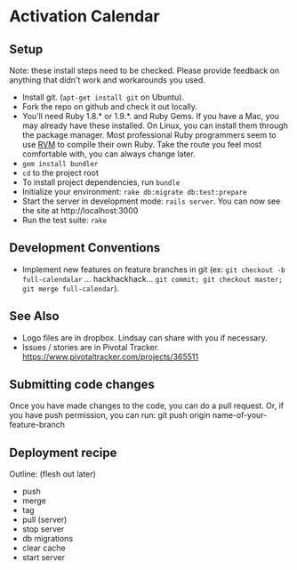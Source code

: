 Activation Calendar
===================

Setup
-----

Note: these install steps need to be checked. Please provide feedback on anything that didn't work and workarounds you used.

* Install git.  (`apt-get install git` on Ubuntu).
* Fork the repo on github and check it out locally.
* You'll need Ruby 1.8.* or 1.9.*. and Ruby Gems. If you have a Mac, you may already have these installed. On Linux, you can install them through the package manager. Most professional Ruby programmers seem to use [RVM](http://beginrescueend.com/) to compile their own Ruby. Take the route you feel most comfortable with, you can always change later.
* `gem install bundler`
* `cd` to the project root
* To install project dependencies, run `bundle`
* Initialize your environment: `rake db:migrate db:test:prepare`
* Start the server in development mode: `rails server`. You can now see the site at http://localhost:3000
* Run the test suite: `rake`

Development Conventions
-----------------------
* Implement new features on feature branches in git (ex: `git checkout -b full-calendalar` ... hackhackhack... `git commit; git checkout master; git merge full-calendar`).

See Also
--------
 * Logo files are in dropbox.  Lindsay can share with you if necessary.
 * Issues / stories are in Pivotal Tracker. https://www.pivotaltracker.com/projects/365511

Submitting code changes
-----------------------
Once you have made changes to the code, you can do a pull request.
Or, if you have push permission, you can run:
    git push origin name-of-your-feature-branch
    
Deployment recipe
-----------------

Outline: (flesh out later)

 * push
 * merge
 * tag
 * pull (server)
 * stop server
 * db migrations
 * clear cache
 * start server


